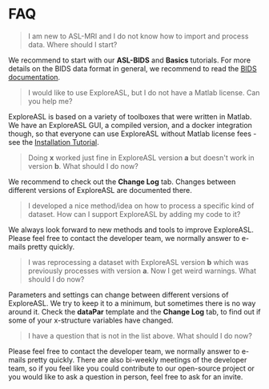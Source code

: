 
# FAQ

> I am new to ASL-MRI and I do not know how to import and process data. Where should I start?

We recommend to start with our **ASL-BIDS** and **Basics** tutorials. For more details on the BIDS data format in general, we recommend to read the [BIDS documentation](https://bids-specification.readthedocs.io/en/stable/).

> I would like to use ExploreASL, but I do not have a Matlab license. Can you help me?

ExploreASL is based on a variety of toolboxes that were written in Matlab. We have an ExploreASL GUI, a compiled version, and a docker integration though, so that everyone can use ExploreASL without Matlab license fees - see the [Installation Tutorial](./../Tutorials-Installation/).

> Doing **x** worked just fine in ExploreASL version **a** but doesn't work in version **b**. What should I do now?

We recommend to check out the **Change Log** tab. Changes between different versions of ExploreASL are documented there.

> I developed a nice method/idea on how to process a specific kind of dataset. How can I support ExploreASL by adding my code to it?

We always look forward to new methods and tools to improve ExploreASL. Please feel free to contact the developer team, we normally answer to e-mails pretty quickly.

> I was reprocessing a dataset with ExploreASL version **b** which was previously processes with version **a**. Now I get weird warnings. What should I do now?

Parameters and settings can change between different versions of ExploreASL. We try to keep it to a minimum, but sometimes there is no way around it. Check the **dataPar** template and the **Change Log** tab, to find out if some of your x-structure variables have changed.

> I have a question that is not in the list above. What should I do now?

Please feel free to contact the developer team, we normally answer to e-mails pretty quickly. There are also bi-weekly meetings of the developer team, so if you feel like you could contribute to our open-source project or you would like to ask a question in person, feel free to ask for an invite.




